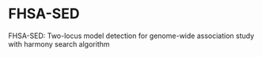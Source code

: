 # FHSA-SED
FHSA-SED: Two-locus model detection for genome-wide association study with harmony search algorithm
